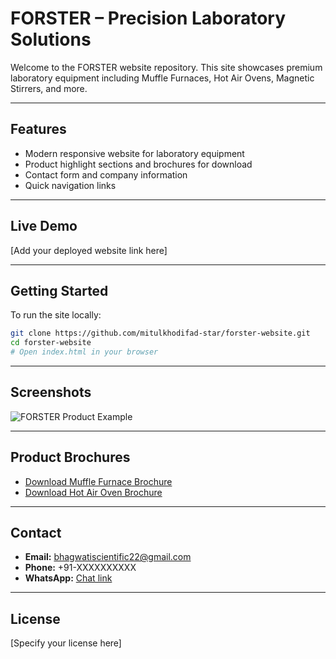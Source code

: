 # FORSTER – Precision Laboratory Solutions

Welcome to the FORSTER website repository. This site showcases premium laboratory equipment including Muffle Furnaces, Hot Air Ovens, Magnetic Stirrers, and more.

---

## Features

- Modern responsive website for laboratory equipment
- Product highlight sections and brochures for download
- Contact form and company information
- Quick navigation links

---

## Live Demo

[Add your deployed website link here]

---

## Getting Started

To run the site locally:

```bash
git clone https://github.com/mitulkhodifad-star/forster-website.git
cd forster-website
# Open index.html in your browser
```

---

## Screenshots

![FORSTER Product Example](assets/PRODUCT.jpg)

---

## Product Brochures

- [Download Muffle Furnace Brochure](brochure-muffle.pdf)
- [Download Hot Air Oven Brochure](brochure-oven.pdf)

---

## Contact

- **Email:** bhagwatiscientific22@gmail.com
- **Phone:** +91-XXXXXXXXXX
- **WhatsApp:** [Chat link](https://wa.me/91XXXXXXXXXX)

---

## License

[Specify your license here]